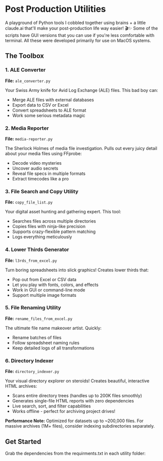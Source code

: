 # Post Production Utilities

A playground of Python tools I cobbled together using brains + a little claude.ai that'll make your post-production life way easier! 🎬✨
Some of the scripts have GUI versions that you can use if you're less comfortable with terminal. All these were developed primarily for use on MacOS systems.

## The Toolbox

### 1. ALE Converter
**File:** `ale_converter.py`

Your Swiss Army knife for Avid Log Exchange (ALE) files. This bad boy can:
- Merge ALE files with external databases
- Export data to CSV or Excel
- Convert spreadsheets to ALE format
- Work some serious metadata magic

### 2. Media Reporter
**File:** `media-reporter.py`

The Sherlock Holmes of media file investigation. Pulls out every juicy detail about your media files using FFprobe:
- Decode video mysteries
- Uncover audio secrets
- Reveal file specs in multiple formats
- Extract timecodes like a pro

### 3. File Search and Copy Utility
**File:** `copy_file_list.py`

Your digital asset hunting and gathering expert. This tool:
- Searches files across multiple directories
- Copies files with ninja-like precision
- Supports crazy-flexible pattern matching
- Logs everything meticulously

### 4. Lower Thirds Generator
**File:** `l3rds_from_excel.py`

Turn boring spreadsheets into slick graphics! Creates lower thirds that:
- Pop out from Excel or CSV data
- Let you play with fonts, colors, and effects
- Work in GUI or command-line mode
- Support multiple image formats

### 5. File Renaming Utility
**File:** `rename_files_from_excel.py`

The ultimate file name makeover artist. Quickly:
- Rename batches of files
- Follow spreadsheet naming rules
- Keep detailed logs of all transformations

### 6. Directory Indexer
**File:** `directory_indexer.py`

Your visual directory explorer on steroids! Creates beautiful, interactive HTML archives:
- Scans entire directory trees (handles up to 200K files smoothly)
- Generates single-file HTML reports with zero dependencies
- Live search, sort, and filter capabilities
- Works offline - perfect for archiving project drives!

**Performance Note:** Optimized for datasets up to ~200,000 files. For massive archives (1M+ files), consider indexing subdirectories separately.

## Get Started

Grab the dependencies from the requirments.txt in each utility folder:
